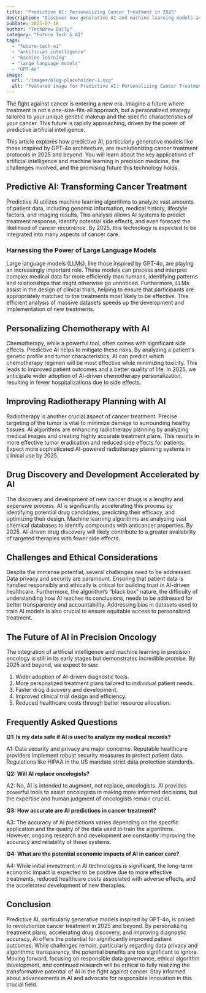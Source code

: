 ```yaml
---
title: "Predictive AI: Personalizing Cancer Treatment in 2025"
description: "Discover how generative AI and machine learning models are revolutionizing cancer treatment protocols. Learn how predictive AI personalizes care & improves outcomes. Read now!"
pubDate: 2025-07-18
author: "TechBrew Daily"
category: "Future Tech & AI"
tags:
  - "future-tech-ai"
  - "artificial intelligence"
  - "machine learning"
  - "large language models"
  - "GPT-4o"
image:
  url: "/images/blog-placeholder-1.svg"
  alt: "Featured image for Predictive AI: Personalizing Cancer Treatment in 2025"
---
```


The fight against cancer is entering a new era.  Imagine a future where treatment is not a one-size-fits-all approach, but a personalized strategy tailored to your unique genetic makeup and the specific characteristics of your cancer.  This future is rapidly approaching, driven by the power of predictive artificial intelligence.

This article explores how predictive AI, particularly generative models like those inspired by GPT-4o architecture, are revolutionizing cancer treatment protocols in 2025 and beyond.  You will learn about the key applications of artificial intelligence and machine learning in precision medicine, the challenges involved, and the promising future this technology holds.

## Predictive AI: Transforming Cancer Treatment

Predictive AI utilizes machine learning algorithms to analyze vast amounts of patient data, including genomic information, medical history, lifestyle factors, and imaging results. This analysis allows AI systems to predict treatment response, identify potential side effects, and even forecast the likelihood of cancer recurrence.  By 2025, this technology is expected to be integrated into many aspects of cancer care.

###  Harnessing the Power of Large Language Models

Large language models (LLMs), like those inspired by GPT-4o, are playing an increasingly important role.  These models can process and interpret complex medical data far more efficiently than humans, identifying patterns and relationships that might otherwise go unnoticed.  Furthermore, LLMs assist in the design of clinical trials, helping to ensure that participants are appropriately matched to the treatments most likely to be effective.  This efficient analysis of massive datasets speeds up the development and implementation of new treatments.

##  Personalizing Chemotherapy with AI

Chemotherapy, while a powerful tool, often comes with significant side effects. Predictive AI helps to mitigate these risks. By analyzing a patient's genetic profile and tumor characteristics, AI can predict which chemotherapy regimen will be most effective while minimizing toxicity.  This leads to improved patient outcomes and a better quality of life.  In 2025, we anticipate wider adoption of AI-driven chemotherapy personalization, resulting in fewer hospitalizations due to side effects.

##  Improving Radiotherapy Planning with AI

Radiotherapy is another crucial aspect of cancer treatment.  Precise targeting of the tumor is vital to minimize damage to surrounding healthy tissues.  AI algorithms are enhancing radiotherapy planning by analyzing medical images and creating highly accurate treatment plans.  This results in more effective tumor eradication and reduced side effects for patients.  Expect more sophisticated AI-powered radiotherapy planning systems in clinical use by 2025.

##  Drug Discovery and Development Accelerated by AI

The discovery and development of new cancer drugs is a lengthy and expensive process. AI is significantly accelerating this process by identifying potential drug candidates, predicting their efficacy, and optimizing their design.  Machine learning algorithms are analyzing vast chemical databases to identify compounds with anticancer properties.  By 2025, AI-driven drug discovery will likely contribute to a greater availability of targeted therapies with fewer side effects.

##  Challenges and Ethical Considerations

Despite the immense potential, several challenges need to be addressed.  Data privacy and security are paramount.  Ensuring that patient data is handled responsibly and ethically is critical for building trust in AI-driven healthcare.  Furthermore, the algorithm’s “black box” nature, the difficulty of understanding how AI reaches its conclusions, needs to be addressed for better transparency and accountability.  Addressing bias in datasets used to train AI models is also crucial to ensure equitable access to personalized treatment.

##  The Future of AI in Precision Oncology

The integration of artificial intelligence and machine learning in precision oncology is still in its early stages but demonstrates incredible promise. By 2025 and beyond, we expect to see:


1.  Wider adoption of AI-driven diagnostic tools.
2.  More personalized treatment plans tailored to individual patient needs.
3.  Faster drug discovery and development.
4.  Improved clinical trial design and efficiency.
5.  Reduced healthcare costs through better resource allocation.


## Frequently Asked Questions

**Q1:  Is my data safe if AI is used to analyze my medical records?**

A1:  Data security and privacy are major concerns.  Reputable healthcare providers implement robust security measures to protect patient data.  Regulations like HIPAA in the US mandate strict data protection standards.

**Q2:  Will AI replace oncologists?**

A2:  No, AI is intended to augment, not replace, oncologists.  AI provides powerful tools to assist oncologists in making more informed decisions, but the expertise and human judgment of oncologists remain crucial.

**Q3:  How accurate are AI predictions in cancer treatment?**

A3:  The accuracy of AI predictions varies depending on the specific application and the quality of the data used to train the algorithms.  However, ongoing research and development are constantly improving the accuracy and reliability of these systems.

**Q4:  What are the potential economic impacts of AI in cancer care?**

A4: While initial investment in AI technologies is significant, the long-term economic impact is expected to be positive due to more effective treatments, reduced healthcare costs associated with adverse effects, and the accelerated development of new therapies.


## Conclusion

Predictive AI, particularly generative models inspired by GPT-4o, is poised to revolutionize cancer treatment in 2025 and beyond. By personalizing treatment plans, accelerating drug discovery, and improving diagnostic accuracy, AI offers the potential for significantly improved patient outcomes.  While challenges remain, particularly regarding data privacy and algorithmic transparency, the potential benefits are too significant to ignore.  Moving forward, focusing on responsible data governance, ethical algorithm development, and continued research will be critical to fully realizing the transformative potential of AI in the fight against cancer.  Stay informed about advancements in AI and advocate for responsible innovation in this crucial field.